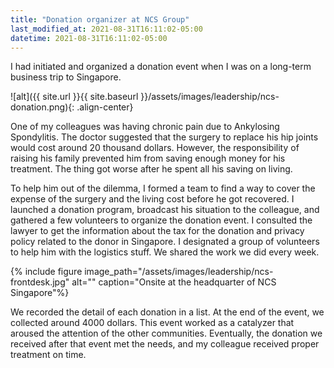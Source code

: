 ```yaml
---
title: "Donation organizer at NCS Group"
last_modified_at: 2021-08-31T16:11:02-05:00
datetime: 2021-08-31T16:11:02-05:00
---
```


I had initiated and organized a donation event when I was on a long-term business trip to Singapore.

![alt]({{ site.url }}{{ site.baseurl }}/assets/images/leadership/ncs-donation.png){: .align-center}

One of my colleagues was having chronic pain due to Ankylosing Spondylitis. The doctor suggested that the surgery to replace his hip joints would cost around 20 thousand dollars. However, the responsibility of raising his family prevented him from saving enough money for his treatment. The thing got worse after he spent all his saving on living.  

To help him out of the dilemma, I formed a team to find a way to cover the expense of the surgery and the living cost before he got recovered.  I launched a donation program, broadcast his situation to the colleague, and gathered a few volunteers to organize the donation event. I consulted the lawyer to get the information about the tax for the donation and privacy policy related to the donor in Singapore. I designated a group of volunteers to help him with the logistics stuff. We shared the work we did every week.

{% include figure image_path="/assets/images/leadership/ncs-frontdesk.jpg" alt="" caption="Onsite at the headquarter of NCS Singapore"%}

We recorded the detail of each donation in a list. At the end of the event, we collected around 4000 dollars. This event worked as a catalyzer that aroused the attention of the other communities. Eventually, the donation we received after that event met the needs, and my colleague received proper treatment on time. 



 
